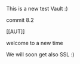 This is a new test Vault :) 

commit 8.2


[[AUT]]


welcome to a new time 


We will soon get also SSL :) 

